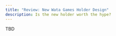 ```yaml
---
title: "Review: New Wata Games Holder Design"
description: Is the new holder worth the hype?
---
```

TBD